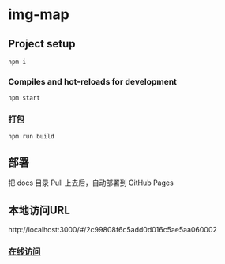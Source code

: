 # img-map

## Project setup
```
npm i
```

### Compiles and hot-reloads for development
```
npm start
```

### 打包
```
npm run build
```

## 部署
把 docs 目录 Pull 上去后，自动部署到 GitHub Pages

## 本地访问URL
http://localhost:3000/#/2c99808f6c5add0d016c5ae5aa060002

### [在线访问](https://zaxlct.github.io/img-map/#/2c99808f6c5add0d016c5ae5aa060002)
